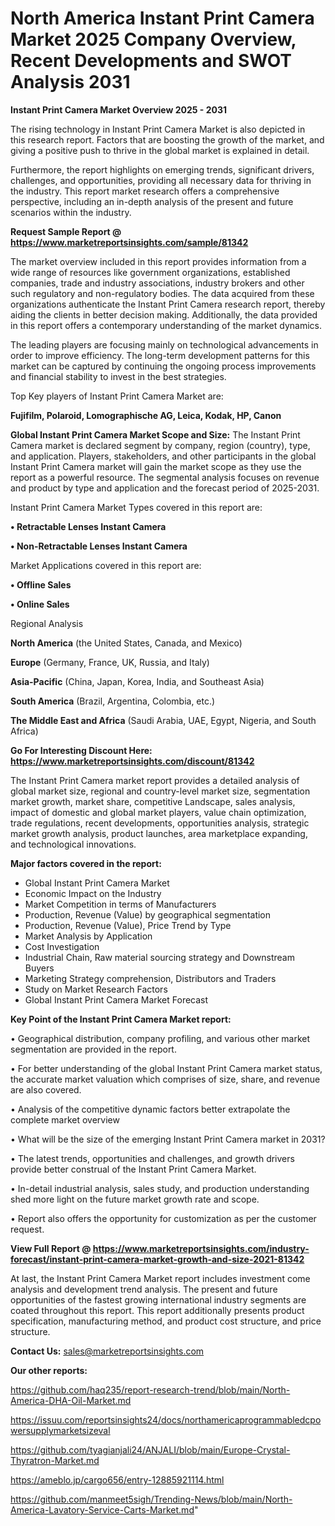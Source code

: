 # North America Instant Print Camera Market 2025 Company Overview, Recent Developments and SWOT Analysis 2031

<Strong> Instant Print Camera Market Overview 2025 - 2031</strong>

The rising technology in Instant Print Camera Market is also depicted in this research report. Factors that are boosting the growth of the market, and giving a positive push to thrive in the global market is explained in detail.

Furthermore, the report highlights on emerging trends, significant drivers, challenges, and opportunities, providing all necessary data for thriving in the industry. This report market research offers a comprehensive perspective, including an in-depth analysis of the present and future scenarios within the industry.

<strong>Request Sample Report @ <a href=https://www.marketreportsinsights.com/sample/81342>https://www.marketreportsinsights.com/sample/81342</a></strong>

The market overview included in this report provides information from a wide range of resources like government organizations, established companies, trade and industry associations, industry brokers and other such regulatory and non-regulatory bodies. The data acquired from these organizations authenticate the Instant Print Camera research report, thereby aiding the clients in better decision making. Additionally, the data provided in this report offers a contemporary understanding of the market dynamics.

The leading players are focusing mainly on technological advancements in order to improve efficiency. The long-term development patterns for this market can be captured by continuing the ongoing process improvements and financial stability to invest in the best strategies.

Top Key players of Instant Print Camera Market are:

<strong>Fujifilm, Polaroid, Lomographische AG, Leica, Kodak, HP, Canon</strong>

<strong><b>Global Instant Print Camera Market Scope and Size:</b></strong>
The Instant Print Camera market is declared segment by company, region (country), type, and application. Players, stakeholders, and other participants in the global Instant Print Camera market will gain the market scope as they use the report as a powerful resource. The segmental analysis focuses on revenue and product by type and application and the forecast period of 2025-2031.

Instant Print Camera Market Types covered in this report are:

<strong>• Retractable Lenses Instant Camera

• Non-Retractable Lenses Instant Camera</strong>

Market Applications covered in this report are:

<strong>• Offline Sales

• Online Sales</strong> 

Regional Analysis

<strong>North America</strong> (the United States, Canada, and Mexico)

<strong>Europe</strong> (Germany, France, UK, Russia, and Italy)

<strong>Asia-Pacific</strong> (China, Japan, Korea, India, and Southeast Asia)

<strong>South America</strong> (Brazil, Argentina, Colombia, etc.)

<strong>The Middle East and Africa</strong> (Saudi Arabia, UAE, Egypt, Nigeria, and South Africa)

<strong>Go For Interesting Discount Here: <a href=https://www.marketreportsinsights.com/discount/81342>https://www.marketreportsinsights.com/discount/81342</a></strong>

The Instant Print Camera market report provides a detailed analysis of global market size, regional and country-level market size, segmentation market growth, market share, competitive Landscape, sales analysis, impact of domestic and global market players, value chain optimization, trade regulations, recent developments, opportunities analysis, strategic market growth analysis, product launches, area marketplace expanding, and technological innovations.

<strong><b>Major factors covered in the report:</b></strong>
<ul>
  <li>Global Instant Print Camera Market </li>
  <li>Economic Impact on the Industry</li>
  <li>Market Competition in terms of Manufacturers</li>
  <li>Production, Revenue (Value) by geographical segmentation</li>
  <li>Production, Revenue (Value), Price Trend by Type</li>
  <li>Market Analysis by Application</li>
  <li>Cost Investigation</li>
  <li>Industrial Chain, Raw material sourcing strategy and Downstream Buyers</li>
  <li>Marketing Strategy comprehension, Distributors and Traders</li>
  <li>Study on Market Research Factors</li>
  <li>Global Instant Print Camera Market Forecast</li>
</ul>

<strong><b>Key Point of the Instant Print Camera Market report:</b></strong>

• Geographical distribution, company profiling, and various other market segmentation are provided in the report.

• For better understanding of the global Instant Print Camera market status, the accurate market valuation which comprises of size, share, and revenue are also covered.

• Analysis of the competitive dynamic factors better extrapolate the complete market overview

• What will be the size of the emerging Instant Print Camera market in 2031?

• The latest trends, opportunities and challenges, and growth drivers provide better construal of the Instant Print Camera Market.

• In-detail industrial analysis, sales study, and production understanding shed more light on the future market growth rate and scope.

• Report also offers the opportunity for customization as per the customer request.

<strong><b>View Full Report @ <a href=https://www.marketreportsinsights.com/industry-forecast/instant-print-camera-market-growth-and-size-2021-81342>https://www.marketreportsinsights.com/industry-forecast/instant-print-camera-market-growth-and-size-2021-81342</a></b></strong>


At last, the Instant Print Camera Market report includes investment come analysis and development trend analysis. The present and future opportunities of the fastest growing international industry segments are coated throughout this report. This report additionally presents product specification, manufacturing method, and product cost structure, and price structure.

<strong>Contact Us:</strong>
sales@marketreportsinsights.com

<strong>Our other reports:</strong>

<a href=https://github.com/haq235/report-research-trend/blob/main/North-America-DHA-Oil-Market.md>https://github.com/haq235/report-research-trend/blob/main/North-America-DHA-Oil-Market.md</a>

<a href=https://issuu.com/reportsinsights24/docs/northamericaprogrammabledcpowersupplymarketsizeval>https://issuu.com/reportsinsights24/docs/northamericaprogrammabledcpowersupplymarketsizeval</a>

<a href=https://github.com/tyagianjali24/ANJALI/blob/main/Europe-Crystal-Thyratron-Market.md>https://github.com/tyagianjali24/ANJALI/blob/main/Europe-Crystal-Thyratron-Market.md</a>

<a href=https://ameblo.jp/cargo656/entry-12885921114.html>https://ameblo.jp/cargo656/entry-12885921114.html</a>

<a href=https://github.com/manmeet5sigh/Trending-News/blob/main/North-America-Lavatory-Service-Carts-Market.md>https://github.com/manmeet5sigh/Trending-News/blob/main/North-America-Lavatory-Service-Carts-Market.md</a>"
